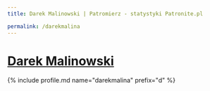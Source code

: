 ```yaml
---
title: Darek Malinowski | Patromierz - statystyki Patronite.pl

permalink: /darekmalina
---
```


# [Darek Malinowski](https://patronite.pl/darekmalina)

{% include profile.md name="darekmalina" prefix="d" %}
